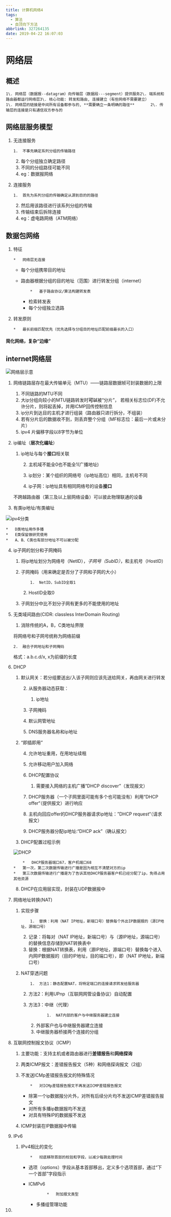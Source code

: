 ```yaml
---
title: 计算机网络4
tags:
  - 算法
  - 自顶向下方法
abbrlink: 327264135
date: 2019-04-22 16:07:03
---
```


# [](#网络层 "网络层")网络层

## [](#概述 "概述")概述

    1\. 网络层（数据报--datagram）向传输层（数据段---segment）提供服务2\. 端系统和路由器都运行网络层3\. 核心功能: 转发和路由, 连接建立（有些网络不需要建立）       1\. 网络层的链接是中间所有设备都参与的, **需要确立一条明确的路径**       2\. 传输层的连接是只有通信双方参与的

## [](#网络层服务模型 "网络层服务模型")网络层服务模型

1.  无连接服务

        1.  不事先确定系列分组的传输路径
    2.  每个分组独立确定路径
    3.  不同的分组路径可能不同
    4.  eg：数据报网络
2.  连接服务

        1.  首先为系列分组的传输确定从源到目的的路径
    2.  然后用该路径进行该系列分组的传输
    3.  传输结束后拆除连接
    4.  eg：虚电路网络（ATM网络）

## [](#数据包网络 "数据包网络")数据包网络

1.  特征

        *   网络层无连接
    *   每个分组携带目的地址
    *   路由器根据分组的目的地址（范围）进行转发分组（internet）

                *   基于路由协议/算法构建转发表
        *   检索转发表
        *   每个分组独立选路
2.  转发原则

        *   最长前缀匹配优先（优先选择与分组目的地址匹配前缀最长的入口）

#### [](#简化网络，复杂“边缘” "简化网络，复杂“边缘”")简化网络，复杂“边缘”

## [](#internet网络层 "internet网络层")internet网络层

![网络层示意](/image/internetNetworking.png)

1.  网络链路层存在最大传输单元（MTU）——链路层数据帧可封装数据的上限

    1.  不同链路的MTU不同
    2.  大ip分组向较小的MTU链路转发时**可以**被“分片”， 若相关标志位(DF)不允许分片，则将起丢掉，并用ICMP回传控制信息
    3.  ip分片到达目的主机才进行组装（路由器只进行拆分，不组装）
    4.  若有分片后的数据收不到，则丢弃整个分组（MF标志位：最后一片或未分片）
    5.  ipv4 片偏移字段以8字节为单位
2.  ip编址（**层次化编址**）

    1.  ip地址与每个**接口**相关联

        2.  主机域不能全0也不能全1(广播地址)

        3.  ip划分：某个组织的网络号（ip地址高位）相同，主机号不同

        4.  ip子网：ip地址具有相同网络号的设备**接口**

    不跨越路由器（第三及以上层网络设备）可以彼此物理联通的设备
3.  有类ip地址/有类编址

![ipv4分类](/image/ipv4Sort.png)

    *   D类地址用作多播
    *   E类保留做研究使用
    *   A、B、C类也有部分地址不可以被分配
4.  ip子网的划分和子网掩码

    1.  将ip地址划分为网络号（NetID），_子网号（SubID）_，和主机号（HostID）
    2.  子网掩码（用来确定是否分了子网和子网的大小）

                1.  NetID，SubID全取1
        2.  HostID全取0
    3.  子网划分中比不划分子网有更多的不能使用的地址
5.  无类域间路由(CIDR: classless InterDomain Routing)

    1.  消除传统的A，B，C类地址界限

    将网络号和子网号统称为网络前缀

        2.  融合子网地址和子网掩码

    格式：a.b.c.d/x,  x为前缀的长度
6.  DHCP
    1.  默认网关：若分组要送出/入该子网则应该先送给网关，再由网关进行转发

        2.  从服务器动态获取：

            1.  ip地址
        2.  子网掩码
        3.  默认网管地址
        4.  DNS服务器名称和ip地址
    3.  “即插即用”

        4.  允许地址重用，在用地址续租

        5.  允许移动用户加入网络

        6.  DHCP配置协议

            1.  需要接入网络的主机广播”DHCP discover”（发现报文）
        2.  DHCP服务器（一个子网里面可能有多个也可能没有）利用“DHCP offer“（提供报文）进行响应
        3.  主机向回应offer的DHCP服务器请求ip地址：”DHCP request“（请求报文）
        4.  DHCP服务器分配ip地址:“DHCP ack”（确认报文）
    7.  DHCP配置过程示例

    ![DHCP](/image/DHCPExample.png)

            *   DHCP服务器端口67，客户机端口68
        *   第一次，第二次数据传输进行广播是因为相互不清楚对方的ip
        *   第三次数据传输进行广播是为了告诉其他DHCP服务器客户机已经分配了ip，免得占用其他资源
    8.  DHCP在应用层实现，封装在UDP数据报中
7.  网络地址转换(NAT)

    1.  实现步骤

                1.  替换：利用（NAT IP地址，新端口号）替换每个外出IP数据报的（源IP地址，源端口号）
        2.  记录：将每对（NAT IP地址，新端口号）与（源IP地址，源端口号）的替换信息存储到NAT转换表中
        3.  替换：根据NAT转换表，利用（源IP地址，源端口号）替换每个进入内网IP数据报的（目的IP地址，目的端口号），即（NAT IP地址，新端口号）
    2.  NAT穿透问题

                1.  方法1：静态配置NAT，将特定端口的连接请求转发给服务器
        2.  方法2：利用UPnp（互联网网管设备协议）自动配置
        3.  方法3：中继（代理）

                        1.  NAT内部的客户与中继服务器建立连接
            2.  外部客户也与中继服务器建立连接
            3.  中继服务器桥接两个连接的分组
8.  互联网控制报文协议（ICMP）

    1.  主要功能：支持主机或者路由器进行**差错报告**和**网络探询**
    2.  两类ICMP报文：差错报告报文（5种）和网络探询报文（2组）
    3.  不发送ICMp差错报告报文的特殊情况

                *   对ICMp差错报告报文不再发送ICMP差错报告报文
        *   除第一个ip数据报分片外，对所有后续分片均不发送ICMP差错报告报文
        *   对所有多播ip数据报均不发送
        *   对具有特殊IP的数据报不发送
    4.  ICMP封装在IP数据报中传输
9.  IPv6

    1.  IPv4相比的变化

                *   彻底移除首部的校验和字段，以减少每跳处理时间
        *   选项（options）字段从基本首部移出，定义多个选项首部，通过“下一个首部”字段指示
        *   ICMPv6

                        *   附加报文类型
            *   多播组管理功能
2.